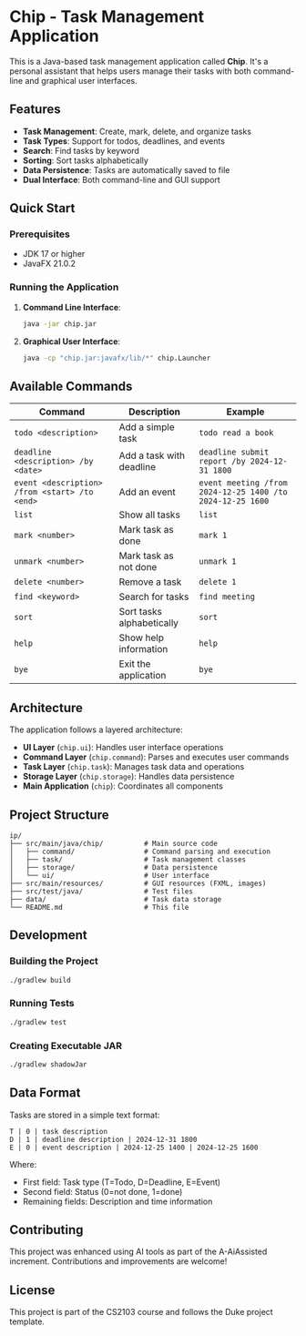 # Chip - Task Management Application

This is a Java-based task management application called **Chip**. It's a personal assistant that helps users manage their tasks with both command-line and graphical user interfaces.

## Features

- **Task Management**: Create, mark, delete, and organize tasks
- **Task Types**: Support for todos, deadlines, and events
- **Search**: Find tasks by keyword
- **Sorting**: Sort tasks alphabetically
- **Data Persistence**: Tasks are automatically saved to file
- **Dual Interface**: Both command-line and GUI support

## Quick Start

### Prerequisites
- JDK 17 or higher
- JavaFX 21.0.2

### Running the Application

1. **Command Line Interface**:
   ```bash
   java -jar chip.jar
   ```

2. **Graphical User Interface**:
   ```bash
   java -cp "chip.jar:javafx/lib/*" chip.Launcher
   ```

## Available Commands

| Command | Description | Example |
|---------|-------------|---------|
| `todo <description>` | Add a simple task | `todo read a book` |
| `deadline <description> /by <date>` | Add a task with deadline | `deadline submit report /by 2024-12-31 1800` |
| `event <description> /from <start> /to <end>` | Add an event | `event meeting /from 2024-12-25 1400 /to 2024-12-25 1600` |
| `list` | Show all tasks | `list` |
| `mark <number>` | Mark task as done | `mark 1` |
| `unmark <number>` | Mark task as not done | `unmark 1` |
| `delete <number>` | Remove a task | `delete 1` |
| `find <keyword>` | Search for tasks | `find meeting` |
| `sort` | Sort tasks alphabetically | `sort` |
| `help` | Show help information | `help` |
| `bye` | Exit the application | `bye` |

## Architecture

The application follows a layered architecture:

- **UI Layer** (`chip.ui`): Handles user interface operations
- **Command Layer** (`chip.command`): Parses and executes user commands  
- **Task Layer** (`chip.task`): Manages task data and operations
- **Storage Layer** (`chip.storage`): Handles data persistence
- **Main Application** (`chip`): Coordinates all components

## Project Structure

```
ip/
├── src/main/java/chip/          # Main source code
│   ├── command/                 # Command parsing and execution
│   ├── task/                    # Task management classes
│   ├── storage/                 # Data persistence
│   └── ui/                      # User interface
├── src/main/resources/          # GUI resources (FXML, images)
├── src/test/java/               # Test files
├── data/                        # Task data storage
└── README.md                    # This file
```

## Development

### Building the Project
```bash
./gradlew build
```

### Running Tests
```bash
./gradlew test
```

### Creating Executable JAR
```bash
./gradlew shadowJar
```

## Data Format

Tasks are stored in a simple text format:
```
T | 0 | task description
D | 1 | deadline description | 2024-12-31 1800
E | 0 | event description | 2024-12-25 1400 | 2024-12-25 1600
```

Where:
- First field: Task type (T=Todo, D=Deadline, E=Event)
- Second field: Status (0=not done, 1=done)
- Remaining fields: Description and time information

## Contributing

This project was enhanced using AI tools as part of the A-AiAssisted increment. Contributions and improvements are welcome!

## License

This project is part of the CS2103 course and follows the Duke project template.